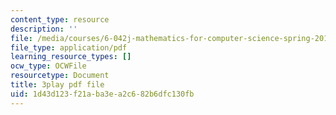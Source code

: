 ```yaml
---
content_type: resource
description: ''
file: /media/courses/6-042j-mathematics-for-computer-science-spring-2015/1d43d123f21aba3ea2c682b6dfc130fb_TXNXT3oBROw.pdf
file_type: application/pdf
learning_resource_types: []
ocw_type: OCWFile
resourcetype: Document
title: 3play pdf file
uid: 1d43d123-f21a-ba3e-a2c6-82b6dfc130fb
---
```

